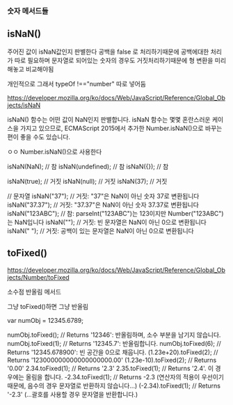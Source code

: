### 숫자 메서드들

## isNaN()

주어진 값이 isNaN값인지 판별한다
공백을 false 로 처리하기때문에 공백에대한 처리가 따로 필요하며
문자열로 되어있는 숫자의 경우도 거짓처리하기때문에 형 변환을 미리해놓고 비교해야됨

개인적으로 그래서 typeOf !=="number" 따로 넣어둠

https://developer.mozilla.org/ko/docs/Web/JavaScript/Reference/Global_Objects/isNaN

isNaN() 함수는 어떤 값이 NaN인지 판별합니다. isNaN 함수는 몇몇 혼란스러운 케이스을 가지고 있으므로, ECMAScript 2015에서 추가한 Number.isNaN()으로 바꾸는 편이 좋을 수도 있습니다.

ㅇㅇ Number.isNaN()으로 사용한다

isNaN(NaN); // 참
isNaN(undefined); // 참
isNaN({}); // 참

isNaN(true); // 거짓
isNaN(null); // 거짓
isNaN(37); // 거짓

// 문자열
isNaN("37"); // 거짓: "37"은 NaN이 아닌 숫자 37로 변환됩니다
isNaN("37.37"); // 거짓: "37.37"은 NaN이 아닌 숫자 37.37로 변환됩니다
isNaN("123ABC"); // 참: parseInt("123ABC")는 123이지만 Number("123ABC")는 NaN입니다
isNaN(""); // 거짓: 빈 문자열은 NaN이 아닌 0으로 변환됩니다
isNaN(" "); // 거짓: 공백이 있는 문자열은 NaN이 아닌 0으로 변환됩니다

## toFixed()

https://developer.mozilla.org/ko/docs/Web/JavaScript/Reference/Global_Objects/Number/toFixed

소수점 반올림 메서드

그냥 toFixed()하면 그냥 반올림

var numObj = 12345.6789;

numObj.toFixed(); // Returns '12346': 반올림하며, 소수 부분을 남기지 않습니다.
numObj.toFixed(1); // Returns '12345.7': 반올림합니다.
numObj.toFixed(6); // Returns '12345.678900': 빈 공간을 0으로 채웁니다.
(1.23e+20).toFixed(2); // Returns '123000000000000000000.00'
(1.23e-10).toFixed(2); // Returns '0.00'
2.34.toFixed(1); // Returns '2.3'
2.35.toFixed(1); // Returns '2.4'. 이 경우에는 올림을 합니다.
-2.34.toFixed(1); // Returns -2.3 (연산자의 적용이 우선이기 때문에, 음수의 경우 문자열로 반환하지 않습니다...)
(-2.34).toFixed(1); // Returns '-2.3' (...괄호를 사용할 경우 문자열을 반환합니다.)
